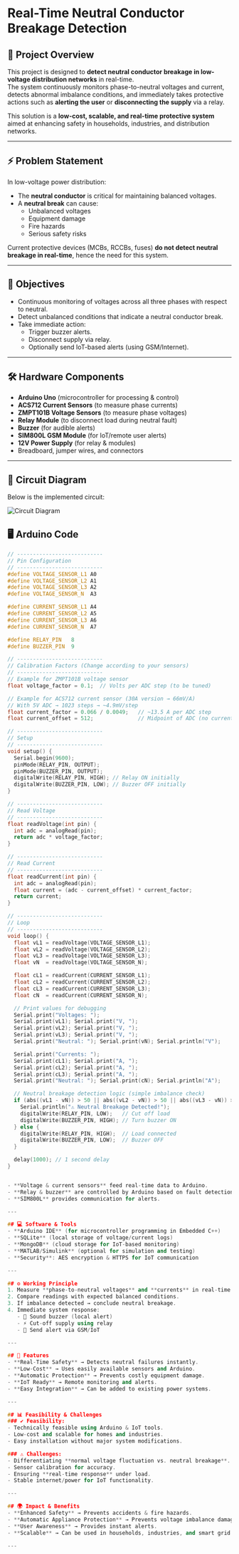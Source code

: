 # Real-Time Neutral Conductor Breakage Detection

## 📌 Project Overview
This project is designed to **detect neutral conductor breakage in low-voltage distribution networks** in real-time.  
The system continuously monitors phase-to-neutral voltages and current, detects abnormal imbalance conditions, and immediately takes protective actions such as **alerting the user** or **disconnecting the supply** via a relay.

This solution is a **low-cost, scalable, and real-time protective system** aimed at enhancing safety in households, industries, and distribution networks.

---

## ⚡ Problem Statement
In low-voltage power distribution:
- The **neutral conductor** is critical for maintaining balanced voltages.
- A **neutral break** can cause:
  - Unbalanced voltages  
  - Equipment damage  
  - Fire hazards  
  - Serious safety risks  

Current protective devices (MCBs, RCCBs, fuses) **do not detect neutral breakage in real-time**, hence the need for this system.

---

## 🎯 Objectives
- Continuous monitoring of voltages across all three phases with respect to neutral.
- Detect unbalanced conditions that indicate a neutral conductor break.
- Take immediate action:
  - Trigger buzzer alerts.  
  - Disconnect supply via relay.  
  - Optionally send IoT-based alerts (using GSM/Internet).

---

## 🛠️ Hardware Components
- **Arduino Uno** (microcontroller for processing & control)  
- **ACS712 Current Sensors** (to measure phase currents)  
- **ZMPT101B Voltage Sensors** (to measure phase voltages)  
- **Relay Module** (to disconnect load during neutral fault)  
- **Buzzer** (for audible alerts)  
- **SIM800L GSM Module** (for IoT/remote user alerts)  
- **12V Power Supply** (for relay & modules)  
- Breadboard, jumper wires, and connectors  

---

## 🔌 Circuit Diagram
Below is the implemented circuit:  

![Circuit Diagram](Circuit%20Diagram.jpg)
## 🖥️ Arduino Code

```cpp
// ---------------------------
// Pin Configuration
// ---------------------------
#define VOLTAGE_SENSOR_L1 A0
#define VOLTAGE_SENSOR_L2 A1
#define VOLTAGE_SENSOR_L3 A2
#define VOLTAGE_SENSOR_N  A3

#define CURRENT_SENSOR_L1 A4
#define CURRENT_SENSOR_L2 A5
#define CURRENT_SENSOR_L3 A6
#define CURRENT_SENSOR_N  A7

#define RELAY_PIN   8
#define BUZZER_PIN  9

// ---------------------------
// Calibration Factors (Change according to your sensors)
// ---------------------------
// Example for ZMPT101B voltage sensor
float voltage_factor = 0.1;  // Volts per ADC step (to be tuned)

// Example for ACS712 current sensor (30A version → 66mV/A)
// With 5V ADC → 1023 steps → ~4.9mV/step
float current_factor = 0.066 / 0.0049;   // ~13.5 A per ADC step
float current_offset = 512;              // Midpoint of ADC (no current)

// ---------------------------
// Setup
// ---------------------------
void setup() {
  Serial.begin(9600);
  pinMode(RELAY_PIN, OUTPUT);
  pinMode(BUZZER_PIN, OUTPUT);
  digitalWrite(RELAY_PIN, HIGH); // Relay ON initially
  digitalWrite(BUZZER_PIN, LOW); // Buzzer OFF initially
}

// ---------------------------
// Read Voltage
// ---------------------------
float readVoltage(int pin) {
  int adc = analogRead(pin);
  return adc * voltage_factor;
}

// ---------------------------
// Read Current
// ---------------------------
float readCurrent(int pin) {
  int adc = analogRead(pin);
  float current = (adc - current_offset) * current_factor;
  return current;
}

// ---------------------------
// Loop
// ---------------------------
void loop() {
  float vL1 = readVoltage(VOLTAGE_SENSOR_L1);
  float vL2 = readVoltage(VOLTAGE_SENSOR_L2);
  float vL3 = readVoltage(VOLTAGE_SENSOR_L3);
  float vN  = readVoltage(VOLTAGE_SENSOR_N);

  float cL1 = readCurrent(CURRENT_SENSOR_L1);
  float cL2 = readCurrent(CURRENT_SENSOR_L2);
  float cL3 = readCurrent(CURRENT_SENSOR_L3);
  float cN  = readCurrent(CURRENT_SENSOR_N);

  // Print values for debugging
  Serial.print("Voltages: ");
  Serial.print(vL1); Serial.print("V, ");
  Serial.print(vL2); Serial.print("V, ");
  Serial.print(vL3); Serial.print("V, ");
  Serial.print("Neutral: "); Serial.print(vN); Serial.println("V");

  Serial.print("Currents: ");
  Serial.print(cL1); Serial.print("A, ");
  Serial.print(cL2); Serial.print("A, ");
  Serial.print(cL3); Serial.print("A, ");
  Serial.print("Neutral: "); Serial.print(cN); Serial.println("A");

  // Neutral breakage detection logic (simple imbalance check)
  if (abs((vL1 - vN)) > 50 || abs((vL2 - vN)) > 50 || abs((vL3 - vN)) > 50) {
    Serial.println("⚠️ Neutral Breakage Detected!");
    digitalWrite(RELAY_PIN, LOW);   // Cut off load
    digitalWrite(BUZZER_PIN, HIGH); // Turn buzzer ON
  } else {
    digitalWrite(RELAY_PIN, HIGH);  // Load connected
    digitalWrite(BUZZER_PIN, LOW);  // Buzzer OFF
  }

  delay(1000); // 1 second delay
}


- **Voltage & current sensors** feed real-time data to Arduino.  
- **Relay & buzzer** are controlled by Arduino based on fault detection.  
- **SIM800L** provides communication for alerts.  

---

## 💻 Software & Tools
- **Arduino IDE** (for microcontroller programming in Embedded C++)  
- **SQLite** (local storage of voltage/current logs)  
- **MongoDB** (cloud storage for IoT-based monitoring)  
- **MATLAB/Simulink** (optional for simulation and testing)  
- **Security**: AES encryption & HTTPS for IoT communication  

---

## ⚙️ Working Principle
1. Measure **phase-to-neutral voltages** and **currents** in real-time.  
2. Compare readings with expected balanced conditions.  
3. If imbalance detected → conclude neutral breakage.  
4. Immediate system response:  
   - 🔔 Sound buzzer (local alert)  
   - ⚡ Cut-off supply using relay  
   - 📲 Send alert via GSM/IoT  

---

## 🚀 Features
- **Real-Time Safety** → Detects neutral failures instantly.  
- **Low-Cost** → Uses easily available sensors and Arduino.  
- **Automatic Protection** → Prevents costly equipment damage.  
- **IoT Ready** → Remote monitoring and alerts.  
- **Easy Integration** → Can be added to existing power systems.  

---

## 📊 Feasibility & Challenges
### ✔️ Feasibility:
- Technically feasible using Arduino & IoT tools.  
- Low-cost and scalable for homes and industries.  
- Easy installation without major system modifications.  

### ⚠️ Challenges:
- Differentiating **normal voltage fluctuation vs. neutral breakage**.  
- Sensor calibration for accuracy.  
- Ensuring **real-time response** under load.  
- Stable internet/power for IoT functionality.  

---

## 🌍 Impact & Benefits
- **Enhanced Safety** → Prevents accidents & fire hazards.  
- **Automatic Appliance Protection** → Prevents voltage imbalance damage.  
- **User Awareness** → Provides instant alerts.  
- **Scalable** → Can be used in households, industries, and smart grid applications.  

---

